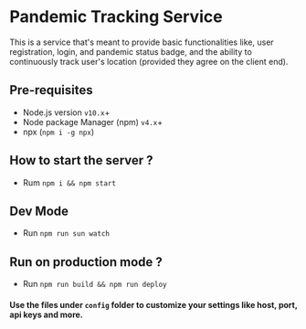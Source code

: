 # Pandemic Tracking Service

This is a service that's meant to provide basic functionalities like, user registration, login, and pandemic status badge, and the ability to continuously track user's location (provided they agree on the client end).


## Pre-requisites
* Node.js version `v10.x`+
* Node package Manager (npm) `v4.x`+
* npx (`npm i -g npx`)

## How to start the server ?

* Rum `npm i && npm start`

## Dev Mode

* Run `npm run sun watch`

## Run on production mode ?

* Run `npm run build && npm run deploy`

#### Use the files under `config` folder to customize your settings like host, port, api keys and more.

